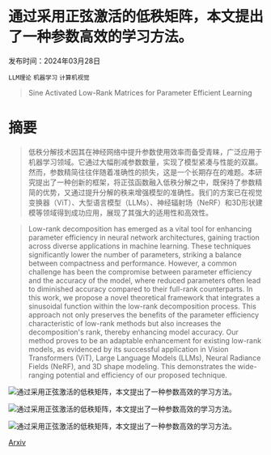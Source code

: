 # 通过采用正弦激活的低秩矩阵，本文提出了一种参数高效的学习方法。

发布时间：2024年03月28日

`LLM理论` `机器学习` `计算机视觉`

> Sine Activated Low-Rank Matrices for Parameter Efficient Learning

# 摘要

> 低秩分解技术因其在神经网络中提升参数使用效率而备受青睐，广泛应用于机器学习领域。它通过大幅削减参数数量，实现了模型紧凑与性能的双赢。然而，参数精简往往伴随着准确性的损失，这是一个长期存在的难题。本研究提出了一种创新的框架，将正弦函数融入低秩分解之中，既保持了参数精简的优势，又通过提升分解的秩来增强模型的准确性。我们的方案已在视觉变换器（ViT）、大型语言模型（LLMs）、神经辐射场（NeRF）和3D形状建模等领域得到成功应用，展现了其强大的适用性和高效性。

> Low-rank decomposition has emerged as a vital tool for enhancing parameter efficiency in neural network architectures, gaining traction across diverse applications in machine learning. These techniques significantly lower the number of parameters, striking a balance between compactness and performance. However, a common challenge has been the compromise between parameter efficiency and the accuracy of the model, where reduced parameters often lead to diminished accuracy compared to their full-rank counterparts. In this work, we propose a novel theoretical framework that integrates a sinusoidal function within the low-rank decomposition process. This approach not only preserves the benefits of the parameter efficiency characteristic of low-rank methods but also increases the decomposition's rank, thereby enhancing model accuracy. Our method proves to be an adaptable enhancement for existing low-rank models, as evidenced by its successful application in Vision Transformers (ViT), Large Language Models (LLMs), Neural Radiance Fields (NeRF), and 3D shape modeling. This demonstrates the wide-ranging potential and efficiency of our proposed technique.

![通过采用正弦激活的低秩矩阵，本文提出了一种参数高效的学习方法。](../../../paper_images/2403.19243/vit_rank10.png)

![通过采用正弦激活的低秩矩阵，本文提出了一种参数高效的学习方法。](../../../paper_images/2403.19243/x1.png)

![通过采用正弦激活的低秩矩阵，本文提出了一种参数高效的学习方法。](../../../paper_images/2403.19243/diff_fre.png)

[Arxiv](https://arxiv.org/abs/2403.19243)